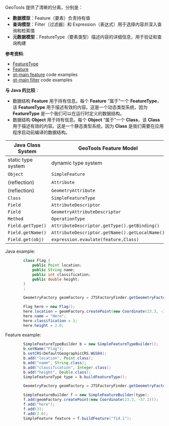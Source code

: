   
GeoTools 提供了清晰的分离，分别是：

- **数据模型**：Feature（要素）负责持有值
- **查询模型**：Filter（过滤器）和 Expression（表达式）用于选择内容并深入查询和检索值
- **元数据模型**：FeatureType（要素类型）描述内容的详细信息，用于验证和查询构建

**参考资料**:

- [FeatureType](https://docs.geotools.org/latest/userguide/library/api/type.html)
- [Feature](https://docs.geotools.org/latest/userguide/library/api/feature.html)
- [gt-main feature](https://docs.geotools.org/latest/userguide/library/main/feature.html) code examples
- [gt-main filter](https://docs.geotools.org/latest/userguide/library/main/filter.html) code examples

**与 Java 的比较**：
- 数据结构 **Feature** 用于持有信息。每个 **Feature** “属于”一个 **FeatureType**，该 **FeatureType** 用于描述有效的内容。这是一个动态类型系统，因为 **FeatureType** 是一个我们可以在运行时定义的数据结构。
- 数据结构 **Object** 用于持有信息。每个 **Object** “属于”一个 **Class**，该 **Class** 用于描述有效的内容。这是一个静态类型系统，因为 **Class** 是我们需要在应用程序启动前编译的数据结构。

|Java Class System|GeoTools Feature Model|Java Beans System|
|---|---|---|
|static type system|dynamic type system|dynamic type system|
|`Object`|`SimpleFeature`|Object|
|(reflection)|`Attribute`|(reflection)|
|(reflection)|`GeometryAttribute`|(reflection)|
|`Class`|`SimpleFeatureType`|`BeanInfo`|
|`Field`|`AttributeDescriptor`|`PropertyDescriptor`|
|`Field`|`GeometryAttributeDescriptor`|`PropertyDescriptor`|
|`Method`|`OperationType`|`MethodDescriptor`|
|`Field.getType()`|`AttributeDescriptor.getType().getBinding()`|`PropertyDescriptor.getPropertyType()`|
|`Field.getName()`|`AttributeDescriptor.getName().getLocalName()`|`PropertyDescriptor.getName()`|
|`Field.get(obj)`|`expression.evaulate(feature,Class)`|`descriptor.getReadMethod().invoke(obj)`|

Java example:

```java
        class Flag {
            public Point location;
            public String name;
            public int classification;
            public double height;
        }
        ;

        GeometryFactory geomFactory = JTSFactoryFinder.getGeometryFactory();

        Flag here = new Flag();
        here.location = geomFactory.createPoint(new Coordinate(23.3, -37.2));
        here.name = "Here";
        here.classification = 3;
        here.height = 2.0;
```

Feature example:

```java
        SimpleFeatureTypeBuilder b = new SimpleFeatureTypeBuilder();
        b.setName("Flag");
        b.setCRS(DefaultGeographicCRS.WGS84);
        b.add("location", Point.class);
        b.add("name", String.class);
        b.add("classification", Integer.class);
        b.add("height", Double.class);
        SimpleFeatureType type = b.buildFeatureType();

        GeometryFactory geomFactory = JTSFactoryFinder.getGeometryFactory();

        SimpleFeatureBuilder f = new SimpleFeatureBuilder(type);
        f.add(geomFactory.createPoint(new Coordinate(23.3, -37.2)));
        f.add("here");
        f.add(3);
        f.add(2.0);
        SimpleFeature feature = f.buildFeature("fid.1");
```
